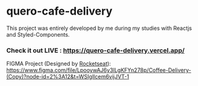 # quero-cafe-delivery

This project was entirely developed by me during my studies with Reactjs and Styled-Components.

### Check it out LIVE : https://quero-cafe-delivery.vercel.app/

FIGMA Project  (Designed by [Rocketseat](https://www.rocketseat.com.br/)):
https://www.figma.com/file/LpooywAJ6y3lLgKFYn278p/Coffee-Delivery-(Copy)?node-id=2%3A12&t=WSIgllcem6vijJVT-1
